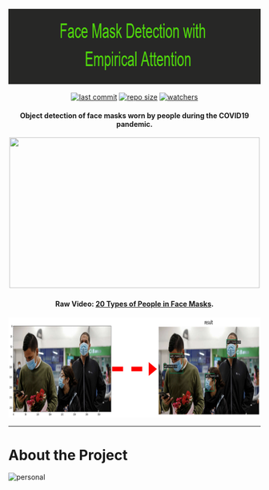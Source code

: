<p align="center">
  <img 
    width="950"
    height="150"
    src="https://github.com/chandlerbing65nm/Face-Mask-Detection-with-Empirical-Attention/blob/main/Repo_Files/Face_Mask_Detection_with__n__Empirical_Attention.png?raw=true"
  >
</p>

<div align="center">

  <a href="">![last commit](https://img.shields.io/github/last-commit/chandlerbing65nm/Face-Mask-Detection-with-Empirical-Attention)</a>
  <a href="">![repo size](https://img.shields.io/github/repo-size/chandlerbing65nm/Face-Mask-Detection-with-Empirical-Attention)</a>
  <a href="">![watchers](https://img.shields.io/github/watchers/chandlerbing65nm/Face-Mask-Detection-with-Empirical-Attention?style=social)</a>

</div>

<h4 align="center">Object detection of face masks worn by people during the COVID19 pandemic.</h4>

<p align="center">
  <img 
    width="500"
    height="300"
    src="https://github.com/chandlerbing65nm/Face-Mask-Detection-with-Empirical-Attention/blob/main/Demo/ezgif.com-gif-maker.gif?raw=true"
  >
</p>

<h4 align="center">Raw Video: <a href="https://youtu.be/8J9iFWhZdsY" target="_blank">20 Types of People in Face Masks</a>.</h4>

<p align="center">
  <img 
    width="750"
    height="200"
    src="https://github.com/chandlerbing65nm/Face-Mask-Detection-with-Empirical-Attention/blob/main/Demo/mapping.png?raw=true"
  >
</p>

---

# About the Project
![personal](https://img.shields.io/badge/project-chandlertimmdoloriel-red?style=for-the-badge&logo=appveyor)


